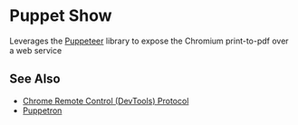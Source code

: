 # Puppet Show

Leverages the [Puppeteer](https://github.com/GoogleChrome/puppeteer) library to expose the Chromium print-to-pdf over a web service

## See Also
   - [Chrome Remote Control (DevTools) Protocol](https://chromedevtools.github.io/devtools-protocol/tot/Page#method-printToPDF)
   - [Puppetron](https://github.com/cheeaun/puppetron)
